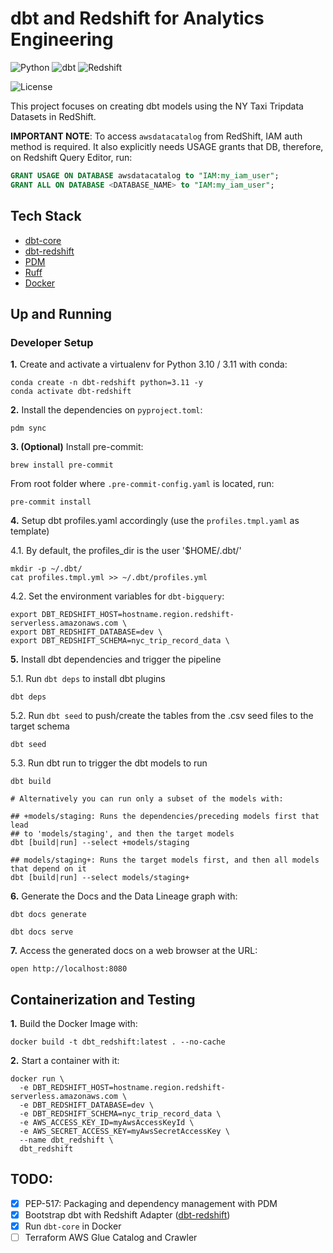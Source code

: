 # dbt and Redshift for Analytics Engineering

![Python](https://img.shields.io/badge/Python-3.10_|_3.11-4B8BBE.svg?style=flat&logo=python&logoColor=FFD43B&labelColor=306998)
![dbt](https://img.shields.io/badge/dbt-1.7-262A38?style=flat&logo=dbt&logoColor=FF6849&labelColor=262A38)
![Redshift](https://img.shields.io/badge/AWS_Redshift-2766A7?style=flat&logo=Amazon%20RedShift&logoColor=white&labelColor=2766A7)

![License](https://img.shields.io/badge/license-CC--BY--SA--4.0-31393F?style=flat&logo=creativecommons&logoColor=black&labelColor=white)

This project focuses on creating dbt models using the NY Taxi Tripdata Datasets in RedShift.

**IMPORTANT NOTE**: To access `awsdatacatalog` from RedShift, IAM auth method is required. It also explicitly needs USAGE grants that DB, therefore, on Redshift Query Editor, run:
```sql
GRANT USAGE ON DATABASE awsdatacatalog to "IAM:my_iam_user";
GRANT ALL ON DATABASE <DATABASE_NAME> to "IAM:my_iam_user";
```


## Tech Stack
- [dbt-core](https://github.com/dbt-labs/dbt-core)
- [dbt-redshift](https://docs.getdbt.com/reference/warehouse-setups/redshift-setup)
- [PDM](https://pdm-project.org/latest/usage/dependency/)
- [Ruff](https://docs.astral.sh/ruff/configuration/)
- [Docker](https://docs.docker.com/get-docker/)


## Up and Running

### Developer Setup

**1.** Create and activate a virtualenv for Python 3.10 / 3.11 with conda:
```shell
conda create -n dbt-redshift python=3.11 -y
conda activate dbt-redshift
```

**2.** Install the dependencies on `pyproject.toml`:
```shell
pdm sync
```

**3. (Optional)**  Install pre-commit:
```shell
brew install pre-commit
```

From root folder where `.pre-commit-config.yaml` is located, run:
```shell
pre-commit install
```

**4.** Setup dbt profiles.yaml accordingly (use the `profiles.tmpl.yaml` as template)

4.1. By default, the profiles_dir is the user '$HOME/.dbt/'
```shell
mkdir -p ~/.dbt/
cat profiles.tmpl.yml >> ~/.dbt/profiles.yml
```

4.2. Set the environment variables for `dbt-bigquery`:

```shell
export DBT_REDSHIFT_HOST=hostname.region.redshift-serverless.amazonaws.com \
export DBT_REDSHIFT_DATABASE=dev \
export DBT_REDSHIFT_SCHEMA=nyc_trip_record_data \
```


**5.** Install dbt dependencies and trigger the pipeline

5.1. Run `dbt deps` to install  dbt plugins
```shell
dbt deps
```

5.2. Run `dbt seed` to push/create the tables from the .csv seed files to the target schema
```shell
dbt seed
```

5.3. Run dbt run to trigger the dbt models to run
```shell
dbt build

# Alternatively you can run only a subset of the models with:

## +models/staging: Runs the dependencies/preceding models first that lead 
## to 'models/staging', and then the target models
dbt [build|run] --select +models/staging

## models/staging+: Runs the target models first, and then all models that depend on it
dbt [build|run] --select models/staging+
```


**6.** Generate the Docs and the Data Lineage graph with:
```shell
dbt docs generate
```
```shell
dbt docs serve
```

**7.** Access the generated docs on a web browser at the URL:
```shell
open http://localhost:8080
```


## Containerization and Testing

**1.** Build the Docker Image with:

```shell
docker build -t dbt_redshift:latest . --no-cache
```

**2.** Start a container with it:
```shell
docker run \
  -e DBT_REDSHIFT_HOST=hostname.region.redshift-serverless.amazonaws.com \
  -e DBT_REDSHIFT_DATABASE=dev \
  -e DBT_REDSHIFT_SCHEMA=nyc_trip_record_data \
  -e AWS_ACCESS_KEY_ID=myAwsAccessKeyId \
  -e AWS_SECRET_ACCESS_KEY=myAwsSecretAccessKey \
  --name dbt_redshift \
  dbt_redshift
```


## TODO:
- [x] PEP-517: Packaging and dependency management with PDM
- [x] Bootstrap dbt with Redshift Adapter ([dbt-redshift](https://docs.getdbt.com/docs/core/connect-data-platform/redshift-setup))
- [x] Run `dbt-core` in Docker
- [ ] Terraform AWS Glue Catalog and Crawler